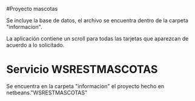 #Proyecto mascotas

Se incluye la base de datos, el archivo se encuentra dentro de la carpeta "informacion".

La aplicación contiene un scroll para todas las tarjetas que aparezcan de acuerdo a lo solicitado.


# Servicio WSRESTMASCOTAS

Se encuentra en la carpeta "informacion" el proyecto hecho en netbeans."WSRESTMASCOTAS" 
